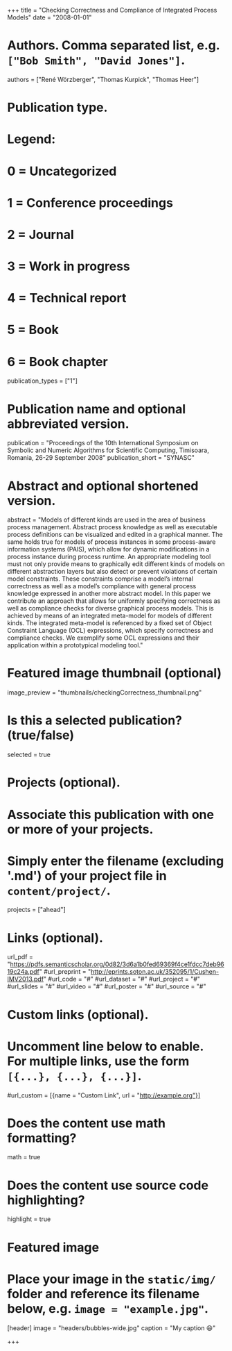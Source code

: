 +++
title = "Checking Correctness and Compliance of Integrated Process Models"
date = "2008-01-01"

# Authors. Comma separated list, e.g. `["Bob Smith", "David Jones"]`.
authors = ["René Wörzberger", "Thomas Kurpick", "Thomas Heer"]

# Publication type.
# Legend:
# 0 = Uncategorized
# 1 = Conference proceedings
# 2 = Journal
# 3 = Work in progress
# 4 = Technical report
# 5 = Book
# 6 = Book chapter
publication_types = ["1"]

# Publication name and optional abbreviated version.
publication = "Proceedings of the 10th International Symposium on Symbolic and Numeric Algorithms for Scientific Computing, Timisoara, Romania, 26-29 September 2008"
publication_short = "SYNASC"

# Abstract and optional shortened version.
abstract = "Models of different kinds are used in the area of business process management. Abstract process knowledge as well as executable process definitions can be  visualized and edited in a graphical manner. The same holds true for models of process instances in some process-aware information systems (PAIS), which allow for dynamic modifications in a process instance during process runtime. An appropriate modeling tool must not only provide means to graphically edit different kinds of models on different abstraction layers but also detect or prevent violations of certain model constraints. These constraints comprise a model’s internal correctness as well as a model’s compliance with general process knowledge expressed in another more abstract model. In this paper we contribute an approach that allows for uniformly specifying correctness as well as compliance checks for diverse graphical process models. This is achieved by means of an integrated meta-model for models of different kinds. The integrated meta-model is referenced by a fixed set of Object Constraint Language (OCL) expressions, which specify correctness and compliance checks. We exemplify some OCL expressions and their application within a prototypical modeling tool."

# Featured image thumbnail (optional)
image_preview = "thumbnails/checkingCorrectness_thumbnail.png"

# Is this a selected publication? (true/false)
selected = true

# Projects (optional).
#   Associate this publication with one or more of your projects.
#   Simply enter the filename (excluding '.md') of your project file in `content/project/`.
projects = ["ahead"]

# Links (optional).
url_pdf = "https://pdfs.semanticscholar.org/0d82/3d6a1b0fed69369f4ce1fdcc7deb9619c24a.pdf"
#url_preprint = "http://eprints.soton.ac.uk/352095/1/Cushen-IMV2013.pdf"
#url_code = "#"
#url_dataset = "#"
#url_project = "#"
#url_slides = "#"
#url_video = "#"
#url_poster = "#"
#url_source = "#"

# Custom links (optional).
#   Uncomment line below to enable. For multiple links, use the form `[{...}, {...}, {...}]`.
#url_custom = [{name = "Custom Link", url = "http://example.org"}]

# Does the content use math formatting?
math = true

# Does the content use source code highlighting?
highlight = true

# Featured image
# Place your image in the `static/img/` folder and reference its filename below, e.g. `image = "example.jpg"`.
[header]
image = "headers/bubbles-wide.jpg"
caption = "My caption :smile:"

+++
